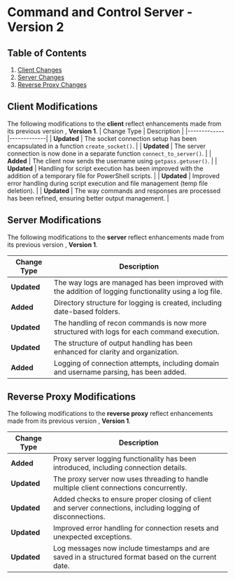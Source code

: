 # Command and Control Server - Version 2

## Table of Contents
1. [Client Changes](#client-code-changes)
2. [Server Changes](#server-code-changes)
3. [Reverse Proxy Changes](#proxy-code-changes)

## Client Modifications

The following modifications to the **client** reflect enhancements made from its previous version , **Version 1**.
| Change Type | Description |
|-------------|-------------|
| **Updated** | The socket connection setup has been encapsulated in a function `create_socket()`. |
| **Updated** | The server connection is now done in a separate function `connect_to_server()`. |
| **Added**   | The client now sends the username using `getpass.getuser()`. |
| **Updated** | Handling for script execution has been improved with the addition of a temporary file for PowerShell scripts. |
| **Updated** | Improved error handling during script execution and file management (temp file deletion). |
| **Updated** | The way commands and responses are processed has been refined, ensuring better output management. |

## Server Modifications

The following modifications to the **server** reflect enhancements made from its previous version , **Version 1**.

| Change Type | Description |
|-------------|-------------|
| **Updated** | The way logs are managed has been improved with the addition of logging functionality using a log file. |
| **Added**   | Directory structure for logging is created, including date-based folders. |
| **Updated** | The handling of recon commands is now more structured with logs for each command execution. |
| **Updated** | The structure of output handling has been enhanced for clarity and organization. |
| **Added**   | Logging of connection attempts, including domain and username parsing, has been added. |

## Reverse Proxy Modifications

The following modifications to the **reverse proxy** reflect enhancements made from its previous version , **Version 1**.

| Change Type | Description |
|-------------|-------------|
| **Added**   | Proxy server logging functionality has been introduced, including connection details. |
| **Updated** | The proxy server now uses threading to handle multiple client connections concurrently. |
| **Updated** | Added checks to ensure proper closing of client and server connections, including logging of disconnections. |
| **Updated** | Improved error handling for connection resets and unexpected exceptions. |
| **Updated** | Log messages now include timestamps and are saved in a structured format based on the current date. |
